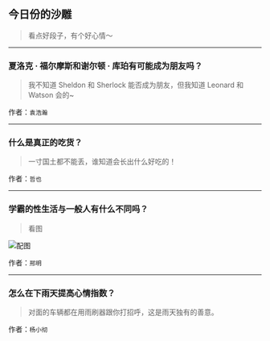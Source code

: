 ## 今日份的沙雕

> 看点好段子，有个好心情～


 
---

### 夏洛克 · 福尔摩斯和谢尔顿 · 库珀有可能成为朋友吗？

> 我不知道 Sheldon 和 Sherlock 能否成为朋友，但我知道 Leonard 和 Watson 会的~


作者：`袁浩瀚`

---

### 什么是真正的吃货？

> 一寸国土都不能丢，谁知道会长出什么好吃的！


作者：`哲也`

---

### 学霸的性生活与一般人有什么不同吗？

> 看图



![配图](https://pic2.zhimg.com/221f7febc6843647275de4d307749329_b.jpg)


作者：`邢明`

---

### 怎么在下雨天提高心情指数？

> 对面的车辆都在用雨刷器跟你打招呼，这是雨天独有的善意。


作者：`杨小彻`
